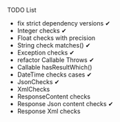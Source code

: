 TODO List

- fix strict dependency versions ✔
- Integer checks ✔
- Float checks with precision
- String check matches() ✔
- Exception checks ✔
- refactor Callable Throws ✔
- Callable hasResultWhich()
- DateTime checks cases ✔
- JsonChecks ✔
- XmlChecks
- ResponseContent checks
- Response Json content checks ✔
- Response Xml checks